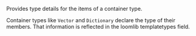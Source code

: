 Provides type details for the items of a container type.

Container types like `Vector` and `Dictionary` declare the type of their members.
That information is reflected in the loomlib templatetypes field.